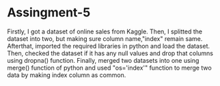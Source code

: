 # Assingment-5
Firstly, I got a dataset of online sales from Kaggle. Then, I splitted the dataset into two, but making sure column name,"index" remain same.
Afterthat, imported the required libraries in python and load the dataset.
Then, checked the dataset if it has any null values and drop that columns using dropna() function.
Finally, merged two datasets into one using merge() function of python and used "os='index'" function to merge two data by making index column as common.
